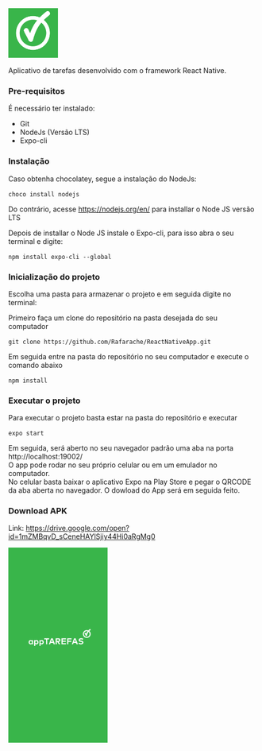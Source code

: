<img src="assets/icon.png" alt="drawing" width="100" />

Aplicativo de tarefas desenvolvido com o framework React Native.

### Pre-requisitos

É necessário ter instalado:
- Git
- NodeJs (Versão LTS)
- Expo-cli


### Instalação

Caso obtenha chocolatey, segue a instalação do NodeJs:
```
choco install nodejs
```
Do contrário, acesse https://nodejs.org/en/ para installar o Node JS versão LTS

Depois de installar o Node JS instale o Expo-cli, para isso abra o seu terminal e digite:
```
npm install expo-cli --global
```

### Inicialização do projeto

Escolha uma pasta para armazenar o projeto e em seguida digite no terminal:

Primeiro faça um clone do repositório na pasta desejada do seu computador
```
git clone https://github.com/Rafarache/ReactNativeApp.git
```
Em seguida entre na pasta do repositório no seu computador e execute o comando abaixo
```
npm install
```
### Executar o projeto

Para executar o projeto basta estar na pasta do repositório e executar
```
expo start
```
Em seguida, será aberto no seu navegador padrão uma aba na porta http://localhost:19002/<br/>
O app pode rodar no seu próprio celular ou em um emulador no computador.<br/>
No celular basta baixar o aplicativo Expo na Play Store e pegar o QRCODE da aba aberta no navegador. O dowload do App será em seguida feito.<br/>

### Download APK

Link: https://drive.google.com/open?id=1mZMBqvD_sCeneHAYlSjiy44Hi0aRgMg0

<img src="assets/splash.png" alt="drawing" width="200"/>


